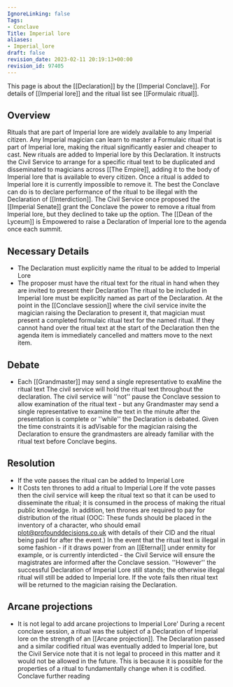 ```yaml
---
IgnoreLinking: false
Tags:
- Conclave
Title: Imperial lore
aliases:
- Imperial_lore
draft: false
revision_date: 2023-02-11 20:19:13+00:00
revision_id: 97405
---
```


This page is about the [[Declaration]] by the [[Imperial Conclave]]. For details of [[Imperial lore]] and the ritual list see [[Formulaic ritual]].
## Overview
Rituals that are part of Imperial lore are widely available to any Imperial citizen. Any Imperial magician can learn to master a Formulaic ritual that is part of Imperial lore, making the ritual significantly easier and cheaper to cast. New rituals are added to Imperial lore by this Declaration. It instructs the Civil Service to arrange for a specific ritual text to be duplicated and disseminated to magicians across [[The Empire]], adding it to the body of Imperial lore that is available to every citizen.
Once a ritual is added to Imperial lore it is currently impossible to remove it. The best the Conclave can do is to declare performance of the ritual to be illegal with the Declaration of [[Interdiction]]. The Civil Service once proposed the [[Imperial Senate]] grant the Conclave the power to remove a ritual from Imperial lore, but they declined to take up the option.
The [[Dean of the Lyceum]] is Empowered to raise a Declaration of Imperial lore to the agenda once each summit.
## Necessary Details
* The Declaration must explicitly name the ritual to be added to Imperial Lore
* The proposer must have the ritual text for the ritual in hand when they are invited to present their Declaration
The ritual to be included in Imperial lore must be explicitly named as part of the Declaration. At the point in the [[Conclave session]] where the civil service invite the magician raising the Declaration to present it, that magician must present a completed formulaic ritual text for the named ritual. If they cannot hand over the ritual text at the start of the Declaration then the agenda item is immediately cancelled and matters move to the next item.
## Debate
* Each [[Grandmaster]] may send a single representative to exaMine the ritual text
The civil service will hold the ritual text throughout the declaration. The civil service will ''not'' pause the Conclave session to allow examination of the ritual text - but any Grandmaster may send a single representative to examine the text in the minute after the presentation is complete or ''while'' the Declaration is debated. Given the time constraints it is adVisable for the magician raising the Declaration to ensure the grandmasters are already familiar with the ritual text before Conclave begins.
## Resolution
* If the vote passes the ritual can be added to Imperial Lore
* It Costs ten thrones to add a ritual to Imperial Lore
If the vote passes then the civil service will keep the ritual text so that it can be used to disseminate the ritual; it is consumed in the process of making the ritual public knowledge. In addition, ten thrones are required to pay for distribution of the ritual (OOC: These funds should be placed in the inventory of a character, who should email plot@profounddecisions.co.uk with details of their CID and the ritual being paid for after the event.)
In the event that the ritual text is illegal in some fashion - if it draws power from an [[Eternal]] under enmity for example, or is currently interdicted - the Civil Service will ensure the magistrates are informed after the Conclave session. ''However'' the successful Declaration of Imperial Lore still stands; the otherwise illegal ritual will still be added to Imperial lore.
If the vote fails then ritual text will be returned to the magician raising the Declaration. 
## Arcane projections
* It is not legal to add arcane projections to Imperial Lore'
During a recent conclave session, a ritual was the subject of a Declaration of Imperial lore on the strength of an [[Arcane projection]]. The Declaration passed and a similar codified ritual was eventually added to Imperial lore, but the Civil Service note that it is not legal to proceed in this matter and it would not be allowed in the future. This is because it is possible for the properties of a ritual to fundamentally change when it is codified.
Conclave further reading